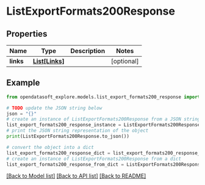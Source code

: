 # ListExportFormats200Response


## Properties

Name | Type | Description | Notes
------------ | ------------- | ------------- | -------------
**links** | [**List[Links]**](Links.md) |  | [optional] 

## Example

```python
from opendatasoft_explore.models.list_export_formats200_response import ListExportFormats200Response

# TODO update the JSON string below
json = "{}"
# create an instance of ListExportFormats200Response from a JSON string
list_export_formats200_response_instance = ListExportFormats200Response.from_json(json)
# print the JSON string representation of the object
print(ListExportFormats200Response.to_json())

# convert the object into a dict
list_export_formats200_response_dict = list_export_formats200_response_instance.to_dict()
# create an instance of ListExportFormats200Response from a dict
list_export_formats200_response_from_dict = ListExportFormats200Response.from_dict(list_export_formats200_response_dict)
```
[[Back to Model list]](../README.md#documentation-for-models) [[Back to API list]](../README.md#documentation-for-api-endpoints) [[Back to README]](../README.md)


